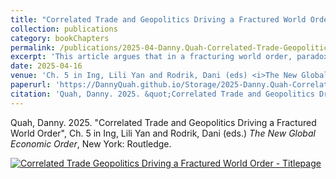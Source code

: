 ```yaml
---
title: "Correlated Trade and Geopolitics Driving a Fractured World Order"
collection: publications
category: bookChapters
permalink: /publications/2025-04-Danny.Quah-Correlated-Trade-Geopolitics-Fractured-Order-NEO/
excerpt: 'This article argues that in a fracturing world order, paradoxically, geopolitics and trade align.  It is, thus, a fallacy that geopolitics and economics provide a balance through working in opposition in a fragmenting global economy.'
date: 2025-04-16
venue: 'Ch. 5 in Ing, Lili Yan and Rodrik, Dani (eds) <i>The New Global Economic Order</i>'
paperurl: 'https://DannyQuah.github.io/Storage/2025-Danny.Quah-Correlated-Trade-Geopolitics-Fractured-Order-NEO.pdf'
citation: 'Quah, Danny. 2025. &quot;Correlated Trade and Geopolitics Driving a Fractured World Order.&quot; in Ing, Lili Yan and Rodrik, Dani (eds.) <i>The New Global Economic Order</i>.'
---
```

Quah, Danny. 2025. "Correlated Trade and Geopolitics Driving a Fractured World Order", Ch. 5 in Ing, Lili Yan and Rodrik, Dani (eds.) *The New Global Economic Order*, New York: Routledge.  

[<img src="https://DannyQuah.github.io/Storage/2025-Danny.Quah-Correlated-Trade-Geopolitics-Fractured-Order-titlepage.png" alt = "Correlated Trade Geopolitics Driving a Fractured World Order - Titlepage"/>](https://DannyQuah.github.io/Storage/2025-Danny.Quah-Correlated-Trade-Geopolitics-Fractured-Order-NEO.pdf)

